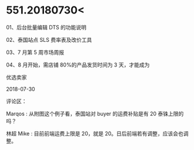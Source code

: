 # 551.20180730<

01、后台批量编辑 DTS 的功能说明

02、泰国站点 SLS 费率表及改价工具

03、7 月第 5 周市场周报

04、8 月开始，需店铺 80%的产品发货时间为 3 天，才能成为

优选卖家

2018-07-30

评论区：

Marqos : 从附图这个例子看，泰国站对 buyer 的运费补贴是有 20 泰铢上限的吗？

林超 Mike : 目前前端运费上限是 20，就是 20。日后前端若有调整，应该会也调整。